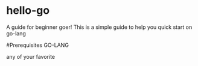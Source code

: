# hello-go

A guide for beginner goer!
This is a simple guide to help you quick start on go-lang

#Prerequisites
GO-LANG

 any of your favorite

